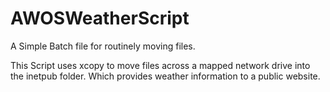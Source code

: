 # AWOSWeatherScript
A Simple Batch file for routinely moving files.


This Script uses xcopy to move files across a mapped network drive into the inetpub folder. Which provides weather information to a public website.

